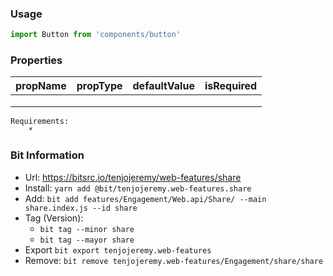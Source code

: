 ### Usage

```js
import Button from 'components/button'
```

### Properties

| **propName** | **propType** | **defaultValue** | **isRequired** |
| ------------ | ------------ | ---------------- | -------------- |
|              |              |                  |                |
|              |              |                  |                |
|              |              |                  |                |

```
Requirements:
    *
```

### Bit Information

- Url: https://bitsrc.io/tenjojeremy/web-features/share
- Install: `yarn add @bit/tenjojeremy.web-features.share`
- Add: `bit add features/Engagement/Web.api/Share/ --main share.index.js --id share`
- Tag (Version):
  - `bit tag --minor share`
  - `bit tag --mayor share`
- Export `bit export tenjojeremy.web-features`
- Remove: `bit remove tenjojeremy.web-features/Engagement/share/share`
